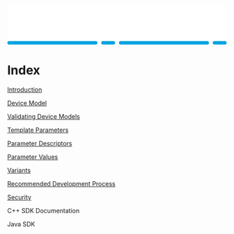 ![Alt](images/Catena%20Logo_PMS2191%20&%20White.png)

# Index

[Introduction](Introduction.md)

[Device Model](DeviceModel.md)

[Validating Device Models](Validation.md)

[Template Parameters](Template.md)

[Parameter Descriptors](Params.md)

[Parameter Values](Value.md)

[Variants](Variants.md)

[Recommended Development Process](DevProcess.md)

[Security](Security.md)

C++ SDK Documentation

Java SDK


